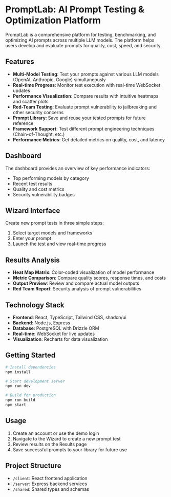 # PromptLab: AI Prompt Testing & Optimization Platform

PromptLab is a comprehensive platform for testing, benchmarking, and optimizing AI prompts across multiple LLM models. The platform helps users develop and evaluate prompts for quality, cost, speed, and security.

## Features

- **Multi-Model Testing**: Test your prompts against various LLM models (OpenAI, Anthropic, Google) simultaneously
- **Real-time Progress**: Monitor test execution with real-time WebSocket updates
- **Performance Visualization**: Compare results with intuitive heatmaps and scatter plots
- **Red-Team Testing**: Evaluate prompt vulnerability to jailbreaking and other security concerns
- **Prompt Library**: Save and reuse your tested prompts for future reference
- **Framework Support**: Test different prompt engineering techniques (Chain-of-Thought, etc.)
- **Performance Metrics**: Get detailed metrics on quality, cost, and latency

## Dashboard

The dashboard provides an overview of key performance indicators:
- Top performing models by category
- Recent test results
- Quality and cost metrics
- Security vulnerability badges

## Wizard Interface

Create new prompt tests in three simple steps:
1. Select target models and frameworks
2. Enter your prompt
3. Launch the test and view real-time progress

## Results Analysis

- **Heat Map Matrix**: Color-coded visualization of model performance
- **Metric Comparison**: Compare quality scores, response times, and costs
- **Output Preview**: Review and compare actual model outputs
- **Red Team Report**: Security analysis of prompt vulnerabilities

## Technology Stack

- **Frontend**: React, TypeScript, Tailwind CSS, shadcn/ui
- **Backend**: Node.js, Express
- **Database**: PostgreSQL with Drizzle ORM
- **Real-time**: WebSocket for live updates
- **Visualization**: Recharts for data visualization

## Getting Started

```bash
# Install dependencies
npm install

# Start development server
npm run dev

# Build for production
npm run build
npm start
```

## Usage

1. Create an account or use the demo login
2. Navigate to the Wizard to create a new prompt test
3. Review results on the Results page
4. Save successful prompts to your library for future use

## Project Structure

- `/client`: React frontend application
- `/server`: Express backend services
- `/shared`: Shared types and schemas